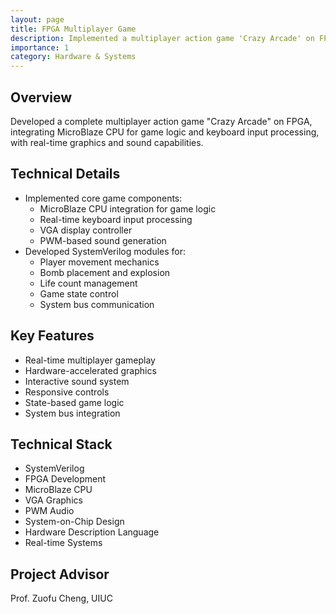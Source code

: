 ```yaml
---
layout: page
title: FPGA Multiplayer Game
description: Implemented a multiplayer action game 'Crazy Arcade' on FPGA using SystemVerilog
importance: 1
category: Hardware & Systems
---
```


## Overview

Developed a complete multiplayer action game "Crazy Arcade" on FPGA, integrating MicroBlaze CPU for game logic and keyboard input processing, with real-time graphics and sound capabilities.

## Technical Details

- Implemented core game components:
  - MicroBlaze CPU integration for game logic
  - Real-time keyboard input processing
  - VGA display controller
  - PWM-based sound generation
- Developed SystemVerilog modules for:
  - Player movement mechanics
  - Bomb placement and explosion
  - Life count management
  - Game state control
  - System bus communication

## Key Features

- Real-time multiplayer gameplay
- Hardware-accelerated graphics
- Interactive sound system
- Responsive controls
- State-based game logic
- System bus integration

## Technical Stack

- SystemVerilog
- FPGA Development
- MicroBlaze CPU
- VGA Graphics
- PWM Audio
- System-on-Chip Design
- Hardware Description Language
- Real-time Systems

## Project Advisor
Prof. Zuofu Cheng, UIUC 